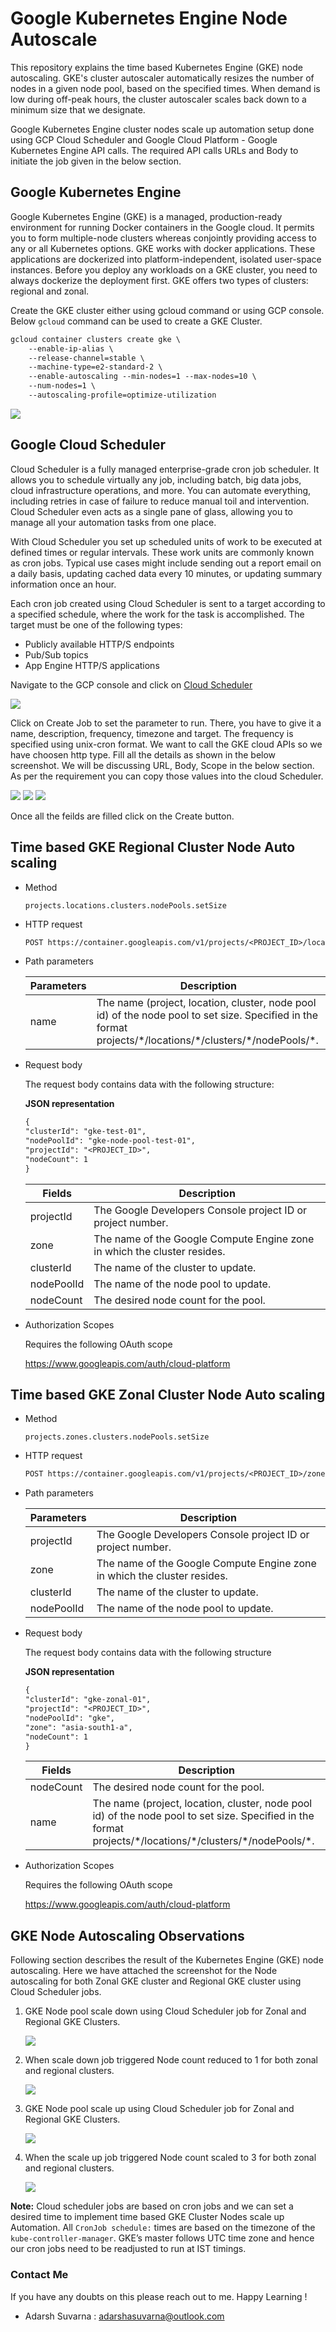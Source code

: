 # Google Kubernetes Engine Node Autoscale

This repository explains the time based  Kubernetes Engine (GKE) node autoscaling. GKE's cluster autoscaler automatically resizes the number of nodes in a given node pool, based on the specified times. When demand is low during off-peak hours, the cluster autoscaler scales back down to a minimum size that we designate.

Google Kubernetes Engine cluster nodes scale up automation setup done using GCP Cloud Scheduler and Google Cloud Platform - Google Kubernetes Engine API calls. The required API calls URLs and Body to initiate the job given in the below section.

## Google Kubernetes Engine

Google Kubernetes Engine (GKE) is a managed, production-ready environment for running Docker containers in the Google cloud. It permits you to form multiple-node clusters whereas conjointly providing access to any or all Kubernetes options.
GKE works with docker applications. These applications are dockerized into platform-independent, isolated user-space instances. Before you deploy any workloads on a GKE cluster, you need to always dockerize the deployment first. GKE offers two types of clusters: regional and zonal. 

Create the GKE cluster either using gcloud command or using GCP console. Below ``gcloud`` command can be used to create a GKE Cluster.

```diff
gcloud container clusters create gke \
    --enable-ip-alias \
    --release-channel=stable \
    --machine-type=e2-standard-2 \
    --enable-autoscaling --min-nodes=1 --max-nodes=10 \
    --num-nodes=1 \
    --autoscaling-profile=optimize-utilization
```

  <p>
  <img src="https://github.com/Adarsh-Suvarna/gke-pod-scheduled-autoscaler/blob/main/img/gke-1.png">
  </p>

## Google Cloud Scheduler

Cloud Scheduler is a fully managed enterprise-grade cron job scheduler. It allows you to schedule virtually any job, including batch, big data jobs, cloud infrastructure operations, and more. You can automate everything, including retries in case of failure to reduce manual toil and intervention. Cloud Scheduler even acts as a single pane of glass, allowing you to manage all your automation tasks from one place.

With Cloud Scheduler you set up scheduled units of work to be executed at defined times or regular intervals. These work units are commonly known as cron jobs. Typical use cases might include sending out a report email on a daily basis, updating cached data every 10 minutes, or updating summary information once an hour.

Each cron job created using Cloud Scheduler is sent to a target according to a specified schedule, where the work for the task is accomplished. The target must be one of the following types:
- Publicly available HTTP/S endpoints
- Pub/Sub topics
- App Engine HTTP/S applications

Navigate to the GCP console and click on [Cloud Scheduler](https://console.cloud.google.com/cloudscheduler)
  <p>
  <img src="https://github.com/Adarsh-Suvarna/gke-node-scheduled-autoscaler/blob/main/img/img-5.png">
  </p>

Click on Create Job to set the parameter to run. There, you have to give it a name, description, frequency, timezone and target. The frequency is specified using unix-cron format. We want to call the GKE cloud APIs so we have choosen http type. Fill all the details as shown in the below screenshot. We will be discussing URL, Body, Scope in the below section. As per the requirement you can copy those values into the cloud Scheduler.
  <p>
  <img src="https://github.com/Adarsh-Suvarna/gke-node-scheduled-autoscaler/blob/main/img/img-6.png">
  <img src="https://github.com/Adarsh-Suvarna/gke-node-scheduled-autoscaler/blob/main/img/img-7.png">
  <img src="https://github.com/Adarsh-Suvarna/gke-node-scheduled-autoscaler/blob/main/img/img-8.png">
  </p>
Once all the feilds are filled click on the Create button.

## Time based GKE Regional Cluster Node Auto scaling

- Method 

    ```projects.locations.clusters.nodePools.setSize```

- HTTP request

    ```diff 
    POST https://container.googleapis.com/v1/projects/<PROJECT_ID>/locations/<LOCATION>/clusters/<CLUSTER_NAME>/nodePools/<NODEPOOL_NAME>:setSize
    ```

- Path parameters

    | Parameters | Description |
    |------------|-------------|
    | name | The name (project, location, cluster, node pool id) of the node pool to set size. Specified in the format projects/\*/locations/\*/clusters/\*/nodePools/\*. |


- Request body

    The request body contains data with the following structure:

    **JSON representation**

    ```diff
    {
    "clusterId": "gke-test-01",
    "nodePoolId": "gke-node-pool-test-01",
    "projectId": "<PROJECT_ID>",
    "nodeCount": 1
    }
    ```

    | Fields     | Description |
    |------------|-------------|
    | projectId | The Google Developers Console project ID or project number. |
    | zone | The name of the Google Compute Engine zone in which the cluster resides. |
    | clusterId | The name of the cluster to update. |
    | nodePoolId | The name of the node pool to update. |
    | nodeCount | The desired node count for the pool. |

- Authorization Scopes

    Requires the following OAuth scope

    https://www.googleapis.com/auth/cloud-platform

## Time based GKE Zonal Cluster Node Auto scaling

- Method 

    ```projects.zones.clusters.nodePools.setSize```

- HTTP request

    ```diff 
    POST https://container.googleapis.com/v1/projects/<PROJECT_ID>/zones/<ZONE>/clusters/<CLUSTER_ID>/nodePools/<NODE_POOL_ID>/setSize
    ```

- Path parameters

    | Parameters | Description |
    |------------|-------------|
    | projectId | The Google Developers Console project ID or project number. |
    | zone | The name of the Google Compute Engine zone in which the cluster resides. |
    | clusterId | The name of the cluster to update. |
    | nodePoolId | The name of the node pool to update.  |


- Request body

    The request body contains data with the following structure

    **JSON representation**
    ```diff
    {
    "clusterId": "gke-zonal-01",
    "projectId": "<PROJECT_ID>",
    "nodePoolId": "gke",
    "zone": "asia-south1-a",
    "nodeCount": 1
    }
    ```


    | Fields     | Description |
    |------------|-------------|
    | nodeCount | The desired node count for the pool. |
    | name | The name (project, location, cluster, node pool id) of the node pool to set size. Specified in the format projects/\*/locations/\*/clusters/\*/nodePools/\*. |


- Authorization Scopes

    Requires the following OAuth scope

    https://www.googleapis.com/auth/cloud-platform

## GKE Node Autoscaling Observations

Following section describes the result of the Kubernetes Engine (GKE) node autoscaling. Here we have attached the screenshot for the Node autoscaling for both Zonal GKE cluster and Regional GKE cluster using Cloud Scheduler jobs.

1. GKE Node pool scale down using Cloud Scheduler job for Zonal and Regional GKE Clusters.
    <p>
    <img src="https://github.com/Adarsh-Suvarna/gke-node-scheduled-autoscaler/blob/main/img/img-1.png">
    </p>
2. When scale down job triggered Node count reduced to 1 for both zonal and regional clusters.
    <p>
    <img src="https://github.com/Adarsh-Suvarna/gke-node-scheduled-autoscaler/blob/main/img/img-2.png">
    </p>
3. GKE Node pool scale up using Cloud Scheduler job for Zonal and Regional GKE Clusters.
    <p>
    <img src="https://github.com/Adarsh-Suvarna/gke-node-scheduled-autoscaler/blob/main/img/img-3.png">
    </p>
4. When the scale up job triggered Node count scaled to 3 for both zonal and regional clusters.
    <p>
    <img src="https://github.com/Adarsh-Suvarna/gke-node-scheduled-autoscaler/blob/main/img/img-4.png">
    </p>

**Note:** Cloud scheduler jobs are based on cron jobs and we can set a desired time to implement time based GKE Cluster Nodes scale up Automation. All ```CronJob schedule:``` times are based on the timezone of the ```kube-controller-manager```. GKE’s master follows UTC time zone and hence our cron jobs need to be readjusted to run at IST timings.

### Contact Me
 If you have any doubts on this please reach out to me. Happy Learning !
 - Adarsh Suvarna : adarshasuvarna@outlook.com